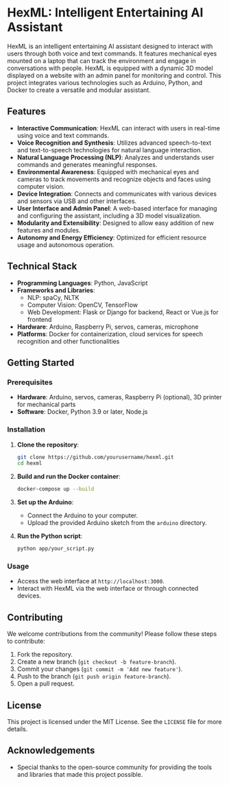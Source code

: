 # HexML: Intelligent Entertaining AI Assistant

HexML is an intelligent entertaining AI assistant designed to interact with users through both voice and text commands. It features mechanical eyes mounted on a laptop that can track the environment and engage in conversations with people. HexML is equipped with a dynamic 3D model displayed on a website with an admin panel for monitoring and control. This project integrates various technologies such as Arduino, Python, and Docker to create a versatile and modular assistant.

## Features

- **Interactive Communication**: HexML can interact with users in real-time using voice and text commands.
- **Voice Recognition and Synthesis**: Utilizes advanced speech-to-text and text-to-speech technologies for natural language interaction.
- **Natural Language Processing (NLP)**: Analyzes and understands user commands and generates meaningful responses.
- **Environmental Awareness**: Equipped with mechanical eyes and cameras to track movements and recognize objects and faces using computer vision.
- **Device Integration**: Connects and communicates with various devices and sensors via USB and other interfaces.
- **User Interface and Admin Panel**: A web-based interface for managing and configuring the assistant, including a 3D model visualization.
- **Modularity and Extensibility**: Designed to allow easy addition of new features and modules.
- **Autonomy and Energy Efficiency**: Optimized for efficient resource usage and autonomous operation.

## Technical Stack

- **Programming Languages**: Python, JavaScript
- **Frameworks and Libraries**:
  - NLP: spaCy, NLTK
  - Computer Vision: OpenCV, TensorFlow
  - Web Development: Flask or Django for backend, React or Vue.js for frontend
- **Hardware**: Arduino, Raspberry Pi, servos, cameras, microphone
- **Platforms**: Docker for containerization, cloud services for speech recognition and other functionalities

## Getting Started

### Prerequisites

- **Hardware**: Arduino, servos, cameras, Raspberry Pi (optional), 3D printer for mechanical parts
- **Software**: Docker, Python 3.9 or later, Node.js

### Installation

1. **Clone the repository**:
   ```bash
   git clone https://github.com/yourusername/hexml.git
   cd hexml
   ```

2. **Build and run the Docker container**:
   ```bash
   docker-compose up --build
   ```

3. **Set up the Arduino**:
   - Connect the Arduino to your computer.
   - Upload the provided Arduino sketch from the `arduino` directory.

4. **Run the Python script**:
   ```bash
   python app/your_script.py
   ```

### Usage

- Access the web interface at `http://localhost:3000`.
- Interact with HexML via the web interface or through connected devices.

## Contributing

We welcome contributions from the community! Please follow these steps to contribute:

1. Fork the repository.
2. Create a new branch (`git checkout -b feature-branch`).
3. Commit your changes (`git commit -m 'Add new feature'`).
4. Push to the branch (`git push origin feature-branch`).
5. Open a pull request.

## License

This project is licensed under the MIT License. See the `LICENSE` file for more details.

## Acknowledgements

- Special thanks to the open-source community for providing the tools and libraries that made this project possible.
